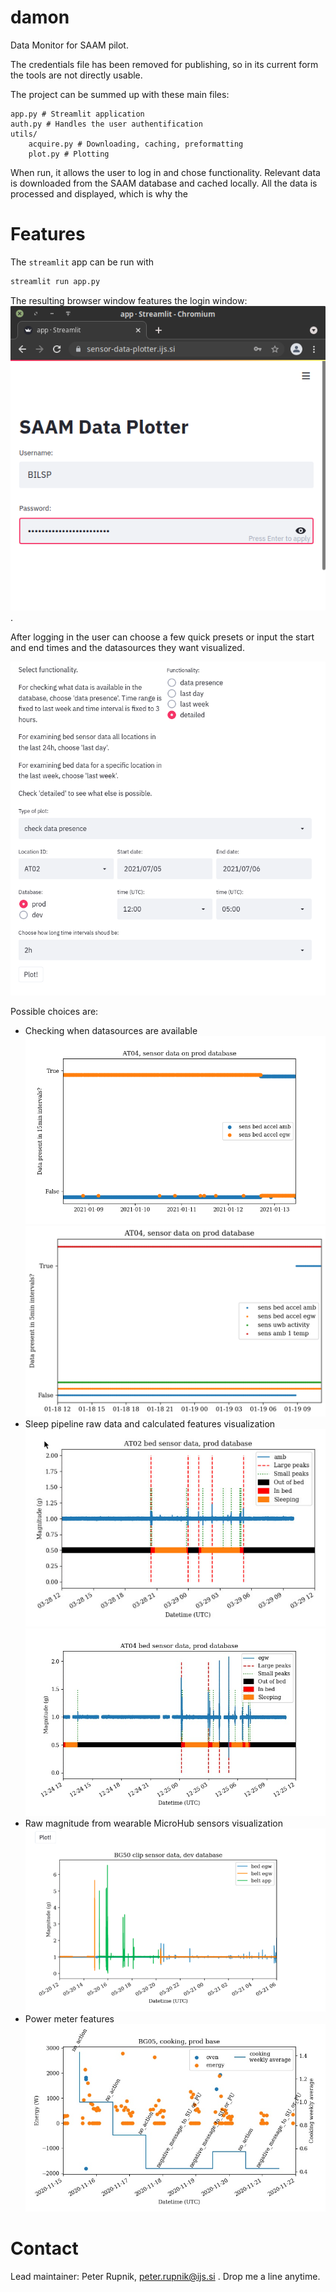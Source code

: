 # damon

Data Monitor for SAAM pilot.

The credentials file has been removed for publishing, so in its current form the tools are not directly usable.

The project can be summed up with these main files:
```
app.py # Streamlit application
auth.py # Handles the user authentification
utils/
    acquire.py # Downloading, caching, preformatting
    plot.py # Plotting
```
When run, it allows the user to log in and chose functionality. Relevant data is downloaded from the SAAM database and cached locally. All the data is processed and displayed, which is why the 
# Features

The `streamlit` app can be run with 
```python
streamlit run app.py
```
The resulting browser window features the login window:
![picture of a browser window with a rudimentary login page](/images/login.png "Login Window").

After logging in the user can choose a few quick presets or input the start and end times and the datasources they want visualized.

![picture of possible choices after logging in](/images/spletna_detailed.png "User interface")

Possible choices are:
* Checking when datasources are available ![a plot showing when a certain type of data was available](/images/status_checker_1.png "Status checker") ![a plot showing when a certain type of data was available](/images/status_checker_2.png "Status checker")
* Sleep pipeline raw data and calculated features visualization ![a plot showing recorded magnitudes and found peaks and inferred state of sleeping](/images/sleep_1.png "Sleep pipeline visualization") ![a plot showing recorded magnitudes and found peaks and inferred state of sleeping](/images/bed_1.jpg "Sleep pipeline visualization")
* Raw magnitude from wearable MicroHub sensors visualization ![a plot showing recorded magnitudes from wearable sensors](/images/raw_magnitude.png "Raw MicroHub magnitudes")
* Power meter features ![a plot of detected events in PMC pipeline](/images/PMC_1.jpg "PMC events and cooking coachings")



# Contact

Lead maintainer: Peter Rupnik, peter.rupnik@ijs.si . Drop me a line anytime.